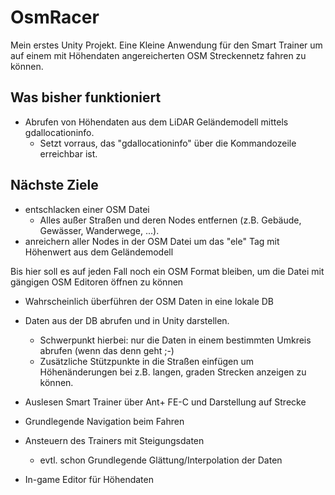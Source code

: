 # OsmRacer
Mein erstes Unity Projekt. Eine Kleine Anwendung für den Smart Trainer um auf einem mit Höhendaten angereicherten OSM Streckennetz fahren zu können.

## Was bisher funktioniert

* Abrufen von Höhendaten aus dem LiDAR Geländemodell mittels gdallocationinfo.
    * Setzt vorraus, das "gdallocationinfo" über die Kommandozeile erreichbar ist.

## Nächste Ziele

* entschlacken einer OSM Datei
    * Alles außer Straßen und deren Nodes entfernen (z.B. Gebäude, Gewässer, Wanderwege, ...).
* anreichern aller Nodes in der OSM Datei um das "ele" Tag mit Höhenwert aus dem Geländemodell

Bis hier soll es auf jeden Fall noch ein OSM Format bleiben, um die Datei mit gängigen OSM Editoren öffnen zu können

* Wahrscheinlich überführen der OSM Daten in eine lokale DB
* Daten aus der DB abrufen und in Unity darstellen.
    * Schwerpunkt hierbei: nur die Daten in einem bestimmten Umkreis abrufen (wenn das denn geht ;-)
    * Zusätzliche Stützpunkte in die Straßen einfügen um Höhenänderungen bei z.B. langen, graden Strecken anzeigen zu können.

* Auslesen Smart Trainer über Ant+ FE-C und Darstellung auf Strecke
* Grundlegende Navigation beim Fahren
* Ansteuern des Trainers mit Steigungsdaten
    * evtl. schon Grundlegende Glättung/Interpolation der Daten

* In-game Editor für Höhendaten
